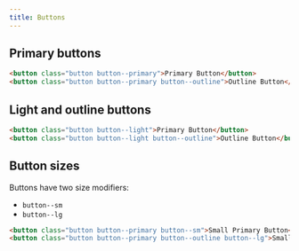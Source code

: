 ```yaml
---
title: Buttons
---
```


## Primary buttons

```html example
<button class="button button--primary">Primary Button</button>
<button class="button button--primary button--outline">Outline Button</button>
```

## Light and outline buttons

```html example dark
<button class="button button--light">Primary Button</button>
<button class="button button--light button--outline">Outline Button</button>
```

## Button sizes

Buttons have two size modifiers:

- `button--sm`
- `button--lg`


```html example
<button class="button button--primary button--sm">Small Primary Button</button>
<button class="button button--primary button--outline button--lg">Small Outline Button</button>
```
